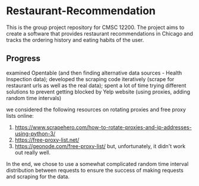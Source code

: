 # Restaurant-Recommendation
This is the group project repository for CMSC 12200. The project aims to create a software that provides restaurant recommendations in Chicago and tracks the ordering history and eating habits of the user. 

## Progress 
examined Opentable (and then finding alternative data sources - Health Inspection data); 
developed the scraping code iteratively (scrape for restaurant urls as well as the real data); 
spent a lot of time trying different solutions to prevent getting blocked by Yelp website (using proxies, adding random time intervals)

we considered the following resources on rotating proxies and free proxy lists online: 
1. https://www.scrapehero.com/how-to-rotate-proxies-and-ip-addresses-using-python-3/ 
2. https://free-proxy-list.net/ 
3. https://geonode.com/free-proxy-list/ 
but, unfortunately, it didn't work out really well. 

In the end, we chose to use a somewhat complicated random time interval distribution between requests to ensure the success of making requests and scraping for the data. 


